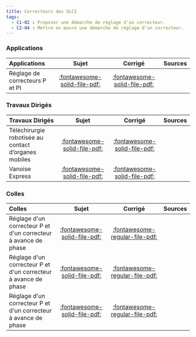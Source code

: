 ```yaml
---
title: Correcteurs des SLCI 
tags:
  - C1-02 : Proposer une démarche de réglage d'un correcteur.
  - C2-04 : Mettre en œuvre une démarche de réglage d’un correcteur.
---
```



### Applications 
 
| Applications | Sujet | Corrigé | Sources  | 
| :-------------- | :---: | :-----: | :------: | 
| Réglage de correcteurs P et PI | [:fontawesome-solid-file-pdf:](http://xpessoles-cpge.fr/pdf/Cy_03_01_Activation_01_P_PI_Sujet.pdf) | [:fontawesome-solid-file-pdf:](http://xpessoles-cpge.fr/pdf/Cy_03_01_Activation_01_P_PI_Corrige.pdf) | 

### Travaux Dirigés 
 
| Travaux Dirigés | Sujet | Corrigé | Sources  | 
| :-------------- | :---: | :-----: | :------: | 
| Téléchirurgie robotisée au contact d’organes mobiles | [:fontawesome-solid-file-pdf:](http://xpessoles-cpge.fr/pdf/Cy_03_01_TD_Synthese_01_Hoeken_Sujet.pdf) | [:fontawesome-solid-file-pdf:](http://xpessoles-cpge.fr/pdf/Cy_03_01_TD_Synthese_01_Hoeken_Corrige.pdf) | 
| Vanoise Express | [:fontawesome-solid-file-pdf:](http://xpessoles-cpge.fr/pdf/Cy_03_01_TD_Synthese_02_VanoiseExp_Sujet.pdf) | [:fontawesome-solid-file-pdf:](http://xpessoles-cpge.fr/pdf/Cy_03_01_TD_Synthese_02_VanoiseExp_Corrige.pdf) | 

### Colles 
 
| Colles | Sujet | Corrigé | Sources  | 
| :-------------- | :---: | :-----: | :------: | 
| Réglage d'un correcteur P et d'un correcteur à avance de phase | [:fontawesome-solid-file-pdf:](http://xpessoles-cpge.fr/pdf/Cy_03_01_Colle_02_P_AP_Sujet.pdf) | [:fontawesome-regular-file-pdf:](http://xpessoles-cpge.fr/pdf/Cy_03_01_Colle_02_P_AP_Corrige.pdf) | 
| Réglage d'un correcteur P et d'un correcteur à avance de phase | [:fontawesome-solid-file-pdf:](http://xpessoles-cpge.fr/pdf/Cy_03_01_Colle_03_P_AP_Sujet.pdf) | [:fontawesome-regular-file-pdf:](http://xpessoles-cpge.fr/pdf/Cy_03_01_Colle_03_P_AP_Corrige.pdf) | 
| Réglage d'un correcteur P et d'un correcteur à avance de phase | [:fontawesome-solid-file-pdf:](http://xpessoles-cpge.fr/pdf/Cy_03_01_Colle_04_P_I_Sujet.pdf) | [:fontawesome-regular-file-pdf:](http://xpessoles-cpge.fr/pdf/Cy_03_01_Colle_04_P_I_Corrige.pdf) | 


